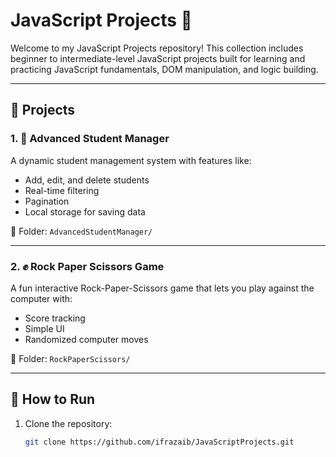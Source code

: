 # JavaScript Projects 🚀

Welcome to my JavaScript Projects repository! This collection includes beginner to intermediate-level JavaScript projects built for learning and practicing JavaScript fundamentals, DOM manipulation, and logic building.

---

## 📁 Projects

### 1. 🔧 Advanced Student Manager
A dynamic student management system with features like:
- Add, edit, and delete students
- Real-time filtering
- Pagination
- Local storage for saving data

📂 Folder: `AdvancedStudentManager/`

---

### 2. ✊ Rock Paper Scissors Game
A fun interactive Rock-Paper-Scissors game that lets you play against the computer with:
- Score tracking
- Simple UI
- Randomized computer moves

📂 Folder: `RockPaperScissors/`

---

## 📌 How to Run

1. Clone the repository:
   ```bash
   git clone https://github.com/ifrazaib/JavaScriptProjects.git

